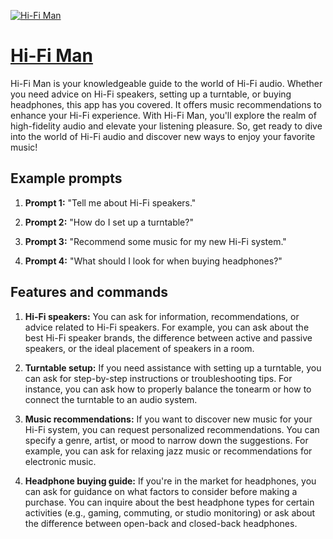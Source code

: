 [![Hi-Fi Man](https://files.oaiusercontent.com/file-ZVwYI71GZvGPImC1ZyQ1rtL0?se=2123-10-18T02%3A18%3A14Z&sp=r&sv=2021-08-06&sr=b&rscc=max-age%3D31536000%2C%20immutable&rscd=attachment%3B%20filename%3D495d3cb2-0205-4045-93e8-aad67e16240a.png&sig=Ae3Yb9vXFCwt9X%2BdSiLQosEEhbJMpD4gWEbz7MGnc7E%3D)](https://chat.openai.com/g/g-uSg9zGFPe-hi-fi-man)

# [Hi-Fi Man](https://chat.openai.com/g/g-uSg9zGFPe-hi-fi-man)

Hi-Fi Man is your knowledgeable guide to the world of Hi-Fi audio. Whether you need advice on Hi-Fi speakers, setting up a turntable, or buying headphones, this app has you covered. It offers music recommendations to enhance your Hi-Fi experience. With Hi-Fi Man, you'll explore the realm of high-fidelity audio and elevate your listening pleasure. So, get ready to dive into the world of Hi-Fi audio and discover new ways to enjoy your favorite music!

## Example prompts

1. **Prompt 1:** "Tell me about Hi-Fi speakers."

2. **Prompt 2:** "How do I set up a turntable?"

3. **Prompt 3:** "Recommend some music for my new Hi-Fi system."

4. **Prompt 4:** "What should I look for when buying headphones?"

## Features and commands

1. **Hi-Fi speakers:** You can ask for information, recommendations, or advice related to Hi-Fi speakers. For example, you can ask about the best Hi-Fi speaker brands, the difference between active and passive speakers, or the ideal placement of speakers in a room.

2. **Turntable setup:** If you need assistance with setting up a turntable, you can ask for step-by-step instructions or troubleshooting tips. For instance, you can ask how to properly balance the tonearm or how to connect the turntable to an audio system.

3. **Music recommendations:** If you want to discover new music for your Hi-Fi system, you can request personalized recommendations. You can specify a genre, artist, or mood to narrow down the suggestions. For example, you can ask for relaxing jazz music or recommendations for electronic music.

4. **Headphone buying guide:** If you're in the market for headphones, you can ask for guidance on what factors to consider before making a purchase. You can inquire about the best headphone types for certain activities (e.g., gaming, commuting, or studio monitoring) or ask about the difference between open-back and closed-back headphones.